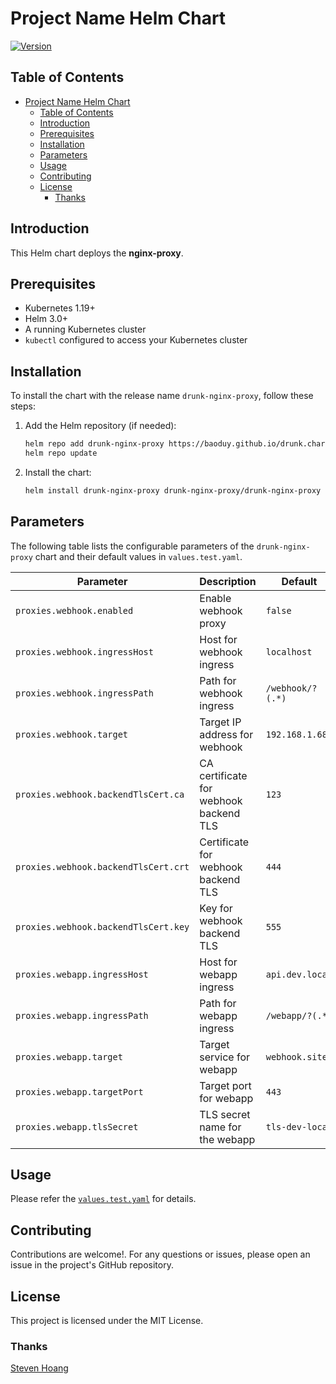 # Project Name Helm Chart

[![Version](https://img.shields.io/badge/version-1.0.0-blue.svg)](https://helm.sh/)

## Table of Contents

- [Project Name Helm Chart](#project-name-helm-chart)
  - [Table of Contents](#table-of-contents)
  - [Introduction](#introduction)
  - [Prerequisites](#prerequisites)
  - [Installation](#installation)
  - [Parameters](#parameters)
  - [Usage](#usage)
  - [Contributing](#contributing)
  - [License](#license)
    - [Thanks](#thanks)

## Introduction

This Helm chart deploys the **nginx-proxy**.

## Prerequisites

- Kubernetes 1.19+
- Helm 3.0+
- A running Kubernetes cluster
- `kubectl` configured to access your Kubernetes cluster

## Installation

To install the chart with the release name `drunk-nginx-proxy`, follow these steps:

1. Add the Helm repository (if needed):

   ```bash
   helm repo add drunk-nginx-proxy https://baoduy.github.io/drunk.charts/drunk-nginx-proxy
   helm repo update
   ```

2. Install the chart:
   ```bash
   helm install drunk-nginx-proxy drunk-nginx-proxy/drunk-nginx-proxy
   ```

## Parameters

The following table lists the configurable parameters of the `drunk-nginx-proxy` chart and their default values in `values.test.yaml`.

| Parameter                            | Description                            | Default          | Type    |
| ------------------------------------ | -------------------------------------- | ---------------- | ------- |
| `proxies.webhook.enabled`            | Enable webhook proxy                   | `false`          | boolean |
| `proxies.webhook.ingressHost`        | Host for webhook ingress               | `localhost`      | string  |
| `proxies.webhook.ingressPath`        | Path for webhook ingress               | `/webhook/?(.*)` | string  |
| `proxies.webhook.target`             | Target IP address for webhook          | `192.168.1.68`   | string  |
| `proxies.webhook.backendTlsCert.ca`  | CA certificate for webhook backend TLS | `123`            | string  |
| `proxies.webhook.backendTlsCert.crt` | Certificate for webhook backend TLS    | `444`            | string  |
| `proxies.webhook.backendTlsCert.key` | Key for webhook backend TLS            | `555`            | string  |
| `proxies.webapp.ingressHost`         | Host for webapp ingress                | `api.dev.local`  | string  |
| `proxies.webapp.ingressPath`         | Path for webapp ingress                | `/webapp/?(.*)`  | string  |
| `proxies.webapp.target`              | Target service for webapp              | `webhook.site`   | string  |
| `proxies.webapp.targetPort`          | Target port for webapp                 | `443`            | int     |
| `proxies.webapp.tlsSecret`           | TLS secret name for the webapp         | `tls-dev-local`  | string  |

## Usage

Please refer the [`values.test.yaml`](values.test.yaml) for details.

## Contributing

Contributions are welcome!. For any questions or issues, please open an issue in the project's GitHub repository.

## License

This project is licensed under the MIT License.

### Thanks

[Steven Hoang](https://drunkcoding.net)
